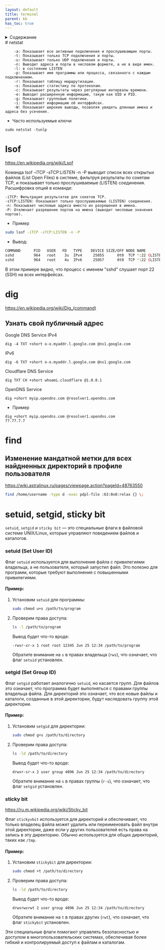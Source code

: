 ```yaml
---
layout: default
title: terminal
parent: kb
has_toc: true
---
```

<details close markdown="block">
  <summary>
    Содержание
  </summary>
  {: .text-delta }
1. TOC
{:toc}
</details>
# netstat
<https://en.wikipedia.org/wiki/Netstat>
  
```
    -a: Показывает все активные подключения и прослушивающие порты.
    -t: Показывает только TCP подключения и порты.
    -u: Показывает только UDP подключения и порты.
    -n: Выводит адреса и порты в числовом формате, а не в виде имен.
    -l: в состоянии LISTEN
    -p: Показывает имя программы или процесса, связанного с каждым подключением.
    -r: Показывает таблицу маршрутизации.
    -s: Показывает статистику по протоколам.
    -c: Показывает результаты через регулярные интервалы времени.
    -e: Выводит расширенную информацию, такую как UID и PID.
    -g: Показывает групповые политики.
    -i: Показывает информацию об интерфейсах.
    -W: Показывает широкие выводы, позволяя увидеть длинные имена и адреса без усечения.
```
 - Часто используемые ключи
```
sudo netstat -tunlp
```
# lsof
<https://en.wikipedia.org/wiki/Lsof>

Команда lsof -iTCP -sTCP:LISTEN -n -P выводит список всех открытых файлов (List Open Files) в системе, фильтруя результаты по сокетам TCP, и показывает только прослушиваемые (LISTEN) соединения. Расшифровка опций в команде:

    -iTCP: Фильтрация результатов для сокетов TCP.
    -sTCP:LISTEN: Показывает только прослушиваемые (LISTEN) соединения.
    -n: Показывает числовые адреса вместо их разрешения в имена.
    -P: Отключает разрешение портов на имена (выводит числовые значения портов).
    
 - Пример
```bash
sudo lsof -iTCP -sTCP:LISTEN -n -P
```

 - Вывод:
```bash
COMMAND      PID   USER   FD   TYPE    DEVICE SIZE/OFF NODE NAME
sshd         964   root    3u  IPv4     25055      0t0  TCP *:22 (LISTEN)
sshd         964   root    4u  IPv6     25057      0t0  TCP *:22 (LISTEN)
```
В этом примере видно, что процесс с именем "sshd" слушает порт 22 (SSH) на всех интерфейсах.

# dig
<https://en.wikipedia.org/wiki/Dig_(command)>

## Узнать свой публичный адрес
Google DNS Service
IPv4
```
dig -4 TXT +short o-o.myaddr.l.google.com @ns1.google.com
```
IPv6
```
dig -6 TXT +short o-o.myaddr.l.google.com @ns1.google.com
```
Cloudflare DNS Service
```
dig TXT CH +short whoami.cloudflare @1.0.0.1
```

OpenDNS Service
```
dig +short myip.opendns.com @resolver1.opendns.com
```
- Пример
```
dig +short myip.opendns.com @resolver1.opendns.com
77.77.7.7
```
# find
## Изменение мандатной метки для всех найдненных директорий в профиле пользователя
<https://wiki.astralinux.ru/pages/viewpage.action?pageId=48763550>
```bash
find /home/username -type d -exec pdpl-file :63:0x0:relax {} \;
```
# setuid, setgid, sticky bit
`setuid`, `setgid` и `sticky bit` — это специальные флаги в файловой системе UNIX/Linux, которые управляют поведением файлов и каталогов.

### setuid (Set User ID)

Флаг `setuid` используется для выполнения файла с привилегиями владельца, а не пользователя, который запустил файл. Это полезно для программ, которые требуют выполнения с повышенными привилегиями.

#### Пример:
1. Установим `setuid` для программы:

   ```sh
   sudo chmod u+s /path/to/program
   ```

2. Проверим права доступа:

   ```sh
   ls -l /path/to/program
   ```

   Вывод будет что-то вроде:

   ```
   -rwsr-xr-x 1 root root 12345 Jun 25 12:34 /path/to/program
   ```

   Обратите внимание на `s` в правах владельца (`rws`), что означает, что флаг `setuid` установлен.

### setgid (Set Group ID)

Флаг `setgid` работает аналогично `setuid`, но касается групп. Для файлов это означает, что программа будет выполняться с правами группы владельца файла. Для директорий это означает, что все новые файлы и каталоги, созданные в этой директории, будут наследовать группу этой директории.

#### Пример:
1. Установим `setgid` для директории:

   ```sh
   sudo chmod g+s /path/to/directory
   ```

2. Проверим права доступа:

   ```sh
   ls -ld /path/to/directory
   ```

   Вывод будет что-то вроде:

   ```
   drwxr-sr-x 2 user group 4096 Jun 25 12:34 /path/to/directory
   ```

   Обратите внимание на `s` в правах группы (`r-s`), что означает, что флаг `setgid` установлен.

### sticky bit
<https://ru.m.wikipedia.org/wiki/Sticky_bit>

Флаг `stickyvbit` используется для директорий и обеспечивает, что только владелец файла может удалить или переименовать файл внутри этой директории, даже если у других пользователей есть права на запись в эту директорию. Обычно используется для общих директорий, таких как `/tmp`.

#### Пример:
1. Установим `stickybit` для директории:

   ```sh
   sudo chmod +t /path/to/directory
   ```

2. Проверим права доступа:

   ```sh
   ls -ld /path/to/directory
   ```

   Вывод будет что-то вроде:

   ```
   drwxrwxrwt 2 user group 4096 Jun 25 12:34 /path/to/directory
   ```

   Обратите внимание на `t` в правах других (`rwt`), что означает, что флаг `stickybit` установлен.

Эти специальные флаги помогают управлять безопасностью и доступом в многопользовательских системах, обеспечивая более гибкий и контролируемый доступ к файлам и каталогам.